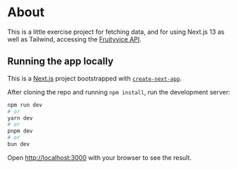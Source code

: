 # About

This is a little exercise project for fetching data, and for using Next.js 13 as well as Tailwind, accessing the [Fruityvice API](https://www.fruityvice.com/).

## Running the app locally

This is a [Next.js](https://nextjs.org/) project bootstrapped with [`create-next-app`](https://github.com/vercel/next.js/tree/canary/packages/create-next-app).

After cloning the repo and running `npm install`, run the development server:

```bash
npm run dev
# or
yarn dev
# or
pnpm dev
# or
bun dev
```

Open [http://localhost:3000](http://localhost:3000) with your browser to see the result.
